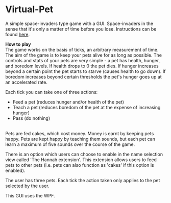 # Virtual-Pet
A simple space-invaders type game with a GUI. Space-invaders in the sense that it's only a matter of time before you lose. Instructions can be found [here](https://onslowcollege.github.io/13dtc/programming/virtual-pet "https://onslowcollege.github.io/13dtc/programming/virtual-pet").

**How to play**  
The game works on the basis of ticks, an arbitrary measurement of time. The aim of the game is to keep your pets alive for as long as possible. The controls and stats of your pets are very simple - a pet has health, hunger, and boredom levels. If health drops to 0 the pet dies. If hunger increases beyond a certain point the pet starts to starve (causes health to go down). If boredom increases beyond certain thresholds the pet's hunger goes up at an accelerated rate.

Each tick you can take one of three actions:
<ul>
	<li>Feed a pet (reduces hunger and/or health of the pet)</li>
	<li>Teach a pet (reduces boredom of the pet at the expense of increasing hunger)</li>
	<li>Pass (do nothing)</li>
</ul><br>
Pets are fed cakes, which cost money. Money is earnt by keeping pets happy. Pets are kept happy by teaching them sounds, but each pet can learn a maximum of five sounds over the course of the game.  

There is an option which users can choose to enable in the name selection view called 'The Hannah extension'. This extension allows users to feed pets to other pets (i.e. pets can also function as 'cakes' if this option is enabled).

The user has three pets. Each tick the action taken only applies to the pet selected by the user.

This GUI uses the WPF.
